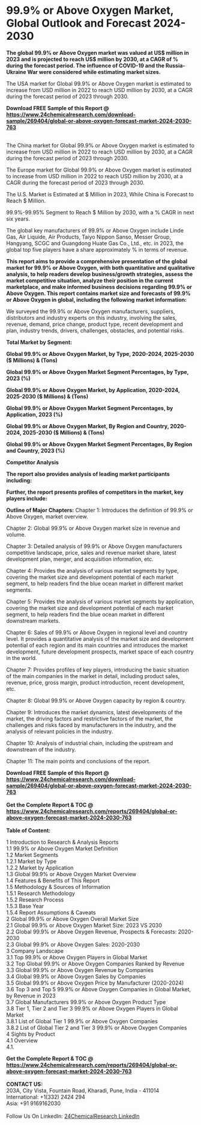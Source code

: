 <h1>99.9% or Above Oxygen Market, Global Outlook and Forecast 2024-2030</h1><p><strong>The global 99.9% or Above Oxygen market was valued at US$ million in 2023 and is projected to reach US$ million by 2030, at a CAGR of % during the forecast period. The influence of COVID-19 and the Russia-Ukraine War were considered while estimating market sizes.</strong></p><p>
</p><p>The USA market for Global 99.9% or Above Oxygen market is estimated to increase from USD million in 2022 to reach USD million by 2030, at a CAGR during the forecast period of 2023 through 2030.</p><div><b>Download FREE Sample of this Report @ 
            <a href="https://www.24chemicalresearch.com/download-sample/269404/global-or-above-oxygen-forecast-market-2024-2030-763">
            https://www.24chemicalresearch.com/download-sample/269404/global-or-above-oxygen-forecast-market-2024-2030-763</a></b></div><br><p>
</p><p>The China market for Global 99.9% or Above Oxygen market is estimated to increase from USD million in 2022 to reach USD million by 2030, at a CAGR during the forecast period of 2023 through 2030.</p><p>
</p><p>The Europe market for Global 99.9% or Above Oxygen market is estimated to increase from USD million in 2022 to reach USD million by 2030, at a CAGR during the forecast period of 2023 through 2030.</p><p>
</p><p>The U.S. Market is Estimated at $ Million in 2023, While China is Forecast to Reach $ Million.</p><p>
99.9%-99.95% Segment to Reach $ Million by 2030, with a % CAGR in next six years.</p><p>
The global key manufacturers of 99.9% or Above Oxygen include Linde Gas, Air Liquide, Air Products, Taiyo Nippon Sanso, Messer Group, Hangyang, SCGC and Guangdong Huate Gas Co., Ltd., etc. in 2023, the global top five players have a share approximately % in terms of revenue.</p><p>
<strong>This report aims to provide a comprehensive presentation of the global market for 99.9% or Above Oxygen, with both quantitative and qualitative analysis, to help readers develop business/growth strategies, assess the market competitive situation, analyze their position in the current marketplace, and make informed business decisions regarding 99.9% or Above Oxygen. This report contains market size and forecasts of 99.9% or Above Oxygen in global, including the following market information:</strong></p><p>
</p><p>
</p><p>We surveyed the 99.9% or Above Oxygen manufacturers, suppliers, distributors and industry experts on this industry, involving the sales, revenue, demand, price change, product type, recent development and plan, industry trends, drivers, challenges, obstacles, and potential risks.</p><p>
<strong>Total Market by Segment:</strong></p><p>
<strong>Global 99.9% or Above Oxygen Market, by Type, 2020-2024, 2025-2030 ($ Millions) &amp; (Tons)</strong></p><p>
<strong>Global 99.9% or Above Oxygen Market Segment Percentages, by Type, 2023 (%)</strong></p><p>
</p><p>
<strong>Global 99.9% or Above Oxygen Market, by Application, 2020-2024, 2025-2030 ($ Millions) &amp; (Tons)</strong></p><p>
<strong>Global 99.9% or Above Oxygen Market Segment Percentages, by Application, 2023 (%)</strong></p><p>
</p><p>
<strong>Global 99.9% or Above Oxygen Market, By Region and Country, 2020-2024, 2025-2030 ($ Millions) &amp; (Tons)</strong></p><p>
<strong>Global 99.9% or Above Oxygen Market Segment Percentages, By Region and Country, 2023 (%)</strong></p><p>
</p><p>
<strong>Competitor Analysis</strong></p><p>
<strong>The report also provides analysis of leading market participants including:</strong></p><p>
</p><p>
<strong>Further, the report presents profiles of competitors in the market, key players include:</strong></p><p>
</p><p>
<strong>Outline of Major Chapters:</strong>
Chapter 1: Introduces the definition of 99.9% or Above Oxygen, market overview.</p><p>
Chapter 2: Global 99.9% or Above Oxygen market size in revenue and volume.</p><p>
Chapter 3: Detailed analysis of 99.9% or Above Oxygen manufacturers competitive landscape, price, sales and revenue market share, latest development plan, merger, and acquisition information, etc.</p><p>
Chapter 4: Provides the analysis of various market segments by type, covering the market size and development potential of each market segment, to help readers find the blue ocean market in different market segments.</p><p>
Chapter 5: Provides the analysis of various market segments by application, covering the market size and development potential of each market segment, to help readers find the blue ocean market in different downstream markets.</p><p>
Chapter 6: Sales of 99.9% or Above Oxygen in regional level and country level. It provides a quantitative analysis of the market size and development potential of each region and its main countries and introduces the market development, future development prospects, market space of each country in the world.</p><p>
Chapter 7: Provides profiles of key players, introducing the basic situation of the main companies in the market in detail, including product sales, revenue, price, gross margin, product introduction, recent development, etc.</p><p>
Chapter 8: Global 99.9% or Above Oxygen capacity by region &amp; country.</p><p>
Chapter 9: Introduces the market dynamics, latest developments of the market, the driving factors and restrictive factors of the market, the challenges and risks faced by manufacturers in the industry, and the analysis of relevant policies in the industry.</p><p>
Chapter 10: Analysis of industrial chain, including the upstream and downstream of the industry.</p><p>
Chapter 11: The main points and conclusions of the report.</p><div><b>Download FREE Sample of this Report @ 
            <a href="https://www.24chemicalresearch.com/download-sample/269404/global-or-above-oxygen-forecast-market-2024-2030-763">
            https://www.24chemicalresearch.com/download-sample/269404/global-or-above-oxygen-forecast-market-2024-2030-763</a></b></div><br><div><b>Get the Complete Report & TOC @ 
            <a href="https://www.24chemicalresearch.com/reports/269404/global-or-above-oxygen-forecast-market-2024-2030-763">
            https://www.24chemicalresearch.com/reports/269404/global-or-above-oxygen-forecast-market-2024-2030-763</a></b></div><br>
            <b>Table of Content:</b><p>1 Introduction to Research & Analysis Reports<br />
    1.1 99.9% or Above Oxygen Market Definition<br />
    1.2 Market Segments<br />
        1.2.1 Market by Type<br />
        1.2.2 Market by Application<br />
    1.3 Global 99.9% or Above Oxygen Market Overview<br />
    1.4 Features & Benefits of This Report<br />
    1.5 Methodology & Sources of Information<br />
        1.5.1 Research Methodology<br />
        1.5.2 Research Process<br />
        1.5.3 Base Year<br />
        1.5.4 Report Assumptions & Caveats<br />
2 Global 99.9% or Above Oxygen Overall Market Size<br />
    2.1 Global 99.9% or Above Oxygen Market Size: 2023 VS 2030<br />
    2.2 Global 99.9% or Above Oxygen Revenue, Prospects & Forecasts: 2020-2030<br />
    2.3 Global 99.9% or Above Oxygen Sales: 2020-2030<br />
3 Company Landscape<br />
    3.1 Top 99.9% or Above Oxygen Players in Global Market<br />
    3.2 Top Global 99.9% or Above Oxygen Companies Ranked by Revenue<br />
    3.3 Global 99.9% or Above Oxygen Revenue by Companies<br />
    3.4 Global 99.9% or Above Oxygen Sales by Companies<br />
    3.5 Global 99.9% or Above Oxygen Price by Manufacturer (2020-2024)<br />
    3.6 Top 3 and Top 5 99.9% or Above Oxygen Companies in Global Market, by Revenue in 2023<br />
    3.7 Global Manufacturers 99.9% or Above Oxygen Product Type<br />
    3.8 Tier 1, Tier 2 and Tier 3 99.9% or Above Oxygen Players in Global Market<br />
        3.8.1 List of Global Tier 1 99.9% or Above Oxygen Companies<br />
        3.8.2 List of Global Tier 2 and Tier 3 99.9% or Above Oxygen Companies<br />
4 Sights by Product<br />
    4.1 Overview<br />
        4.1.</p><div><b>Get the Complete Report & TOC @ 
            <a href="https://www.24chemicalresearch.com/reports/269404/global-or-above-oxygen-forecast-market-2024-2030-763">
            https://www.24chemicalresearch.com/reports/269404/global-or-above-oxygen-forecast-market-2024-2030-763</a></b></div><br><b>CONTACT US:</b><br>
            203A, City Vista, Fountain Road, Kharadi, Pune, India - 411014<br>
            International: +1(332) 2424 294<br>
            Asia: +91 9169162030 <br><br>
            Follow Us On LinkedIn: <a href="https://www.linkedin.com/company/24chemicalresearch/">24ChemicalResearch LinkedIn</a>